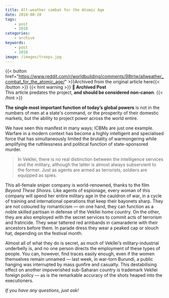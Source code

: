 ```yaml
---
title: All-weather combat for the Atomic Age
date: 2018-08-20
tags:
    - post
    - 2018
categories:
    - archive
keywords:
    - post
    - 2018
image: /images/troops.jpg
---
```

{{< button href="https://www.reddit.com/r/worldbuilding/comments/98trlw/allweather_combat_for_the_atomic_age/" >}}Archived from the original article here{{< /button >}}
{{< hint warning >}}
**🌸 Archived Post**  
This article predates the project, **and should be considered non-canon**.
{{< /hint >}}

**The single most important function of today’s global powers** is not in the numbers of men at a state's command, or the prosperity of their domestic markets, but the ability to project power across the world entire.

We have seen this manifest in many ways; ICBMs are just one example. Warfare in a modern context has become a highly intelligent and specialised force that has simultaneously limited the brutality of warmongering while amplifying the ruthlessness and political function of state-sponsored murder.

>In Vekllei, there is no real distinction between the intelligence services and the military, although the latter is almost always subservient to the former. Just as agents are armed as terrorists, soldiers are equipped as spies.

This all-female sniper company is world-renowned, thanks to the film *Beyond These Shores*. Like agents of espionage, every woman of this company will spend her entire military age in the cauldron of war, in a cycle of training and international operations that keep their bayonets sharp. They are not coloured by romanticism — on one hand, they can function as a noble skilled partisan in defense of the Vekllei home country. On the other, they are also employed with the secret services to commit acts of terrorism and fratricide. They wear tattered red armbands in camaraderie with their ancestors before them. In parade dress they wear a peaked cap or slouch hat, depending on the festival month.

Almost all of what they do is secret, as much of Vekllei’s military-industrial underbelly is, and no one person directs the employment of these types of people. You can, however, find traces easily enough, even if the women themselves remain unnamed —  last week, in war-torn Burundi, a public hanging was interrupted by mass gunfire and casualty. This destabilising effect on another impoverished sub-Saharan country is trademark Vekllei foreign policy  —  as is the remarkable accuracy of the shots heaped into the executioners.

*If you have any questions, just ask!*

